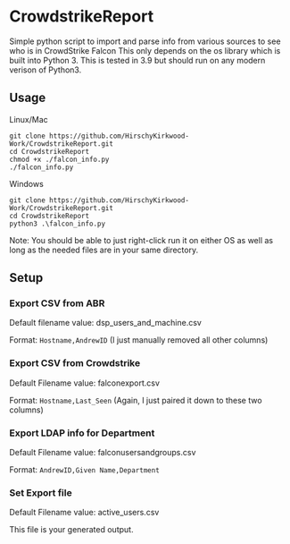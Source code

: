 # CrowdstrikeReport
Simple python script to import and parse info from various sources to see who is in CrowdStrike Falcon
This only depends on the os library which is built into Python 3. This is tested in 3.9 but should run on any modern verison of Python3.
## Usage
Linux/Mac
```
git clone https://github.com/HirschyKirkwood-Work/CrowdstrikeReport.git
cd CrowdstrikeReport
chmod +x ./falcon_info.py
./falcon_info.py
```
Windows
```
git clone https://github.com/HirschyKirkwood-Work/CrowdstrikeReport.git
cd CrowdstrikeReport
python3 .\falcon_info.py
```
Note: You should be able to just right-click run it on either OS as well as long as the needed files are in your same directory.
## Setup
### Export CSV from ABR
Default filename value: dsp_users_and_machine.csv

Format: `Hostname,AndrewID` (I just manually removed all other columns)

### Export CSV from Crowdstrike

Default Filename value: falconexport.csv

Format: `Hostname,Last_Seen` (Again, I just paired it down to these two columns)

### Export LDAP info for Department

Default Filename value: falconusersandgroups.csv

Format: `AndrewID,Given Name,Department`

### Set Export file

Default Filename value: active_users.csv

This file is your generated output.
